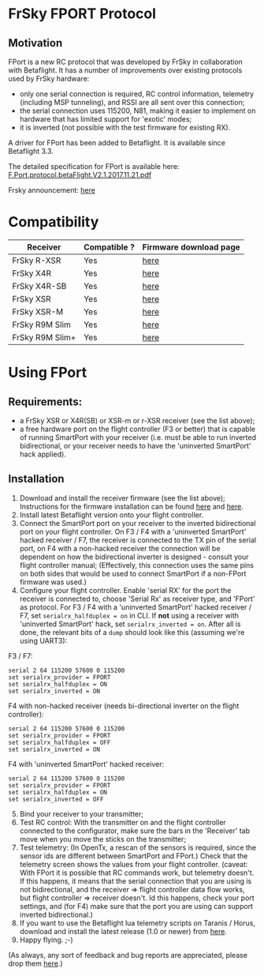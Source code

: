 # FrSky FPORT Protocol

## Motivation

FPort is a new RC protocol that was developed by FrSky in collaboration with Betaflight. It has a number of improvements over existing protocols used by FrSky hardware:

- only one serial connection is required, RC control information, telemetry (including MSP tunneling), and RSSI are all sent over this connection;
- the serial connection uses 115200, N81, making it easier to implement on hardware that has limited support for 'exotic' modes;
- it is inverted (not possible with the test firmware for existing RX).

A driver for FPort has been added to Betaflight. It is available since Betaflight 3.3.

The detailed specification for FPort is available here: [F.Port.protocol.betaFlight.V2.1.2017.11.21.pdf][1]

Frsky announcement: [here][9]

# Compatibility

| Receiver        | Compatible ? | Firmware download page |
| --------------- | ------------ | ---------------------- |
| FrSky R-XSR     | Yes          | [here][8]              |
| FrSky X4R       | Yes          | [here][10]             |
| FrSky X4R-SB    | Yes          | [here][11]             |
| FrSky XSR       | Yes          | [here][2]              |
| FrSky XSR-M     | Yes          | [here][12]             |
| FrSky R9M Slim  | Yes          | [here][13]             |
| FrSky R9M Slim+ | Yes          | [here][14]             |

# Using FPort

## Requirements:

- a FrSky XSR or X4R(SB) or XSR-m or r-XSR receiver (see the list above);
- a free hardware port on the flight controller (F3 or better) that is capable of running SmartPort with your receiver (i.e. must be able to run inverted bidirectional, or your receiver needs to have the 'uninverted SmartPort' hack applied).

## Installation

1. Download and install the receiver firmware (see the list above); Instructions for the firmware installation can be found [here][3] and [here][4].
2. Install latest Betaflight version onto your flight controller.
3. Connect the SmartPort port on your receiver to the inverted bidirectional port on your flight controller. On F3 / F4 with a 'uninverted SmartPort' hacked receiver / F7, the receiver is connected to the TX pin of the serial port, on F4 with a non-hacked receiver the connection will be dependent on how the bidirectional inverter is designed - consult your flight controller manual; (Effectively, this connection uses the same pins on both sides that would be used to connect SmartPort if a non-FPort firmware was used.)
4. Configure your flight controller. Enable 'serial RX' for the port the receiver is connected to, choose 'Serial Rx' as receiver type, and 'FPort' as protocol. For F3 / F4 with a 'uninverted SmartPort' hacked receiver / F7, set `serialrx_halfduplex = on` in CLI. If **not** using a receiver with 'uninverted SmartPort' hack, set `serialrx_inverted = on`. After all is done, the relevant bits of a `dump` should look like this (assuming we're using UART3):

F3 / F7:
```
serial 2 64 115200 57600 0 115200
set serialrx_provider = FPORT
set serialrx_halfduplex = ON
set serialrx_inverted = ON
```
F4 with non-hacked receiver (needs bi-directional inverter on the flight controller):
```
serial 2 64 115200 57600 0 115200
set serialrx_provider = FPORT
set serialrx_halfduplex = OFF
set serialrx_inverted = ON
```
F4 with 'uninverted SmartPort' hacked receiver:
```
serial 2 64 115200 57600 0 115200
set serialrx_provider = FPORT
set serialrx_halfduplex = ON
set serialrx_inverted = OFF
```
5. Bind your receiver to your transmitter;
6. Test RC control: With the transmitter on and the flight controller connected to the configurator, make sure the bars in the 'Receiver' tab move when you move the sticks on the transmitter;
7. Test telemetry: (In OpenTx, a rescan of the sensors is required, since the sensor ids are different between SmartPort and FPort.) Check that the telemetry screen shows the values from your flight controller. (caveat: With FPort it is possible that RC commands work, but telemetry doesn't. If this happens, it means that the serial connection that you are using is not bidirectional, and the receiver => flight controller data flow works, but flight controller => receiver doesn't. Id this happens, check your port settings, and (for F4) make sure that the port you are using can support inverted bidirectional.)
8. If you want to use the Betaflight lua telemetry scripts on Taranis / Horus, download and install the latest release (1.0 or newer) from [here][6].
9. Happy flying. ;-)

(As always, any sort of feedback and bug reports are appreciated, please drop them [here][7].)

[1]: https://github.com/betaflight/betaflight/files/1491056/F.Port.protocol.betaFlight.V2.1.2017.11.21.pdf
[2]: https://www.frsky-rc.com/xsr/
[3]: https://oscarliang.com/flash-frsky-rx-firmware/
[4]: http://thrustworx.com/frsky-x-series-receiver-sensor-s-port-firmware-flashing-9xr-pro-complete-guide/
[5]: https://ci.betaflight.tech/job/Betaflight/
[6]: https://github.com/betaflight/betaflight-tx-lua-scripts/releases
[7]: https://github.com/betaflight/betaflight/issues
[8]: https://www.frsky-rc.com/r-xsr/
[9]: https://www.frsky-rc.com/frsky-betaflight-introduction-of-f-port-protocol/
[10]: https://www.frsky-rc.com/x4r/
[11]: https://www.frsky-rc.com/x4rsb/
[12]: https://www.frsky-rc.com/xsr-m/
[13]: https://www.frsky-rc.com/r9-slim/
[14]: https://www.frsky-rc.com/product/r9-slim-plus/
